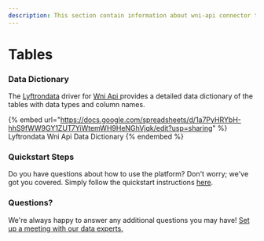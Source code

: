 ```yaml
---
description: This section contain information about wni-api connector tables information
---
```


# Tables

### Data Dictionary

The [Lyftrondata](https://www.lyftrondata.com/) driver for [Wni Api](https://www.lyftrondata.com/integration/wni-api/)[ ](https://www.lyftrondata.com/integration/wni-api/)provides a detailed data dictionary of the tables with data types and column names.

{% embed url="https://docs.google.com/spreadsheets/d/1a7PyHRYbH-hhS9fWW9GY1ZUT7YiWtemWH9HeNGhVjqk/edit?usp=sharing" %}
Lyftrondata Wni Api Data Dictionary
{% endembed %}

### Quickstart Steps

Do you have questions about how to use the platform? Don't worry; we've got you covered. Simply follow the quickstart instructions [here](../../../../quickstart-steps.md).

### Questions? <a href="#questions" id="questions"></a>

We're always happy to answer any additional questions you may have! [Set up a meeting with our data experts.](https://www.lyftrondata.com/book-a-meeting/)

